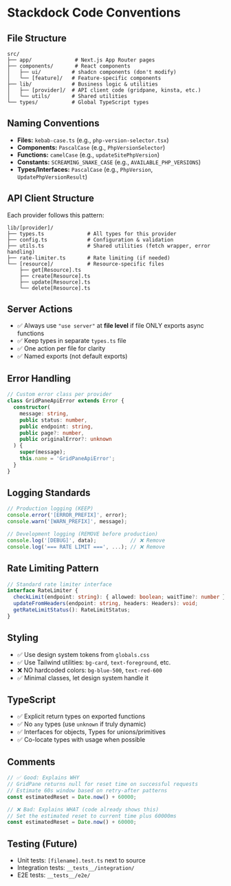 # Stackdock Code Conventions

## File Structure
```
src/
├── app/              # Next.js App Router pages
├── components/       # React components
│   ├── ui/          # shadcn components (don't modify)
│   └── [feature]/   # Feature-specific components
├── lib/             # Business logic & utilities
│   ├── [provider]/  # API client code (gridpane, kinsta, etc.)
│   └── utils/       # Shared utilities
└── types/           # Global TypeScript types
```

## Naming Conventions
- **Files:** `kebab-case.ts` (e.g., `php-version-selector.tsx`)
- **Components:** `PascalCase` (e.g., `PhpVersionSelector`)
- **Functions:** `camelCase` (e.g., `updateSitePhpVersion`)
- **Constants:** `SCREAMING_SNAKE_CASE` (e.g., `AVAILABLE_PHP_VERSIONS`)
- **Types/Interfaces:** `PascalCase` (e.g., `PhpVersion`, `UpdatePhpVersionResult`)

## API Client Structure
Each provider follows this pattern:
```
lib/[provider]/
├── types.ts              # All types for this provider
├── config.ts             # Configuration & validation
├── utils.ts              # Shared utilities (fetch wrapper, error handling)
├── rate-limiter.ts       # Rate limiting (if needed)
└── [resource]/           # Resource-specific files
    ├── get[Resource].ts
    ├── create[Resource].ts
    ├── update[Resource].ts
    └── delete[Resource].ts
```

## Server Actions
- ✅ Always use `"use server"` at **file level** if file ONLY exports async functions
- ✅ Keep types in separate `types.ts` file
- ✅ One action per file for clarity
- ✅ Named exports (not default exports)

## Error Handling
```typescript
// Custom error class per provider
class GridPaneApiError extends Error {
  constructor(
    message: string,
    public status: number,
    public endpoint: string,
    public page?: number,
    public originalError?: unknown
  ) {
    super(message);
    this.name = 'GridPaneApiError';
  }
}
```

## Logging Standards
```typescript
// Production logging (KEEP)
console.error('[ERROR_PREFIX]', error);
console.warn('[WARN_PREFIX]', message);

// Development logging (REMOVE before production)
console.log('[DEBUG]', data);           // ❌ Remove
console.log('=== RATE LIMIT ===', ...); // ❌ Remove
```

## Rate Limiting Pattern
```typescript
// Standard rate limiter interface
interface RateLimiter {
  checkLimit(endpoint: string): { allowed: boolean; waitTime?: number };
  updateFromHeaders(endpoint: string, headers: Headers): void;
  getRateLimitStatus(): RateLimitStatus;
}
```

## Styling
- ✅ Use design system tokens from `globals.css`
- ✅ Use Tailwind utilities: `bg-card`, `text-foreground`, etc.
- ❌ NO hardcoded colors: `bg-blue-500`, `text-red-600`
- ✅ Minimal classes, let design system handle it

## TypeScript
- ✅ Explicit return types on exported functions
- ✅ No `any` types (use `unknown` if truly dynamic)
- ✅ Interfaces for objects, Types for unions/primitives
- ✅ Co-locate types with usage when possible

## Comments
```typescript
// ✅ Good: Explains WHY
// GridPane returns null for reset time on successful requests
// Estimate 60s window based on retry-after patterns
const estimatedReset = Date.now() + 60000;

// ❌ Bad: Explains WHAT (code already shows this)
// Set the estimated reset to current time plus 60000ms
const estimatedReset = Date.now() + 60000;
```

## Testing (Future)
- Unit tests: `[filename].test.ts` next to source
- Integration tests: `__tests__/integration/`
- E2E tests: `__tests__/e2e/`

